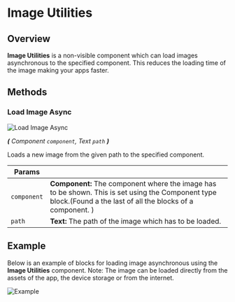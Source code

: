 # Image Utilities

## Overview
**Image Utilities** is a non-visible component which can load images asynchronous to the specified component. This reduces the loading time of the image making your apps faster.

## Methods

### Load Image Async

![Load Image Async](/assets/images/components/utilities/image-utilities/m_load-image-async.png)

_**\(** Component `component`, Text `path` **\)**_

Loads a new image from the given path to the specified component.

Params               |  []()       
-------------------- | ------- 
`component`          | **Component:**  The component where the image has to be shown. This is set using the Component type block.(Found a                          the last of all the blocks of a component. )
`path`               | **Text:** The path of the image which has to be loaded. 

## Example

Below is an example of blocks for loading image asynchronous using the **Image Utilities** component.
Note: The image can be loaded directly from the assets of the app, the device storage or from the internet.

![Example](/assets/images/components/utilities/image-utilities/eg_image-utilites.png)
